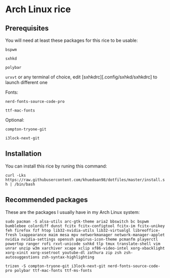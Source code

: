 # Arch Linux rice

## Prerequisites

You will need at least these packages for this rice to be usable:

`bspwm`

`sxhkd`

`polybar`

`urxvt` or any terminal of choice, edit [sxhkdrc][.config/sxhkd/sxhkdrc] to launch different one

Fonts:

`nerd-fonts-source-code-pro`

`ttf-mac-fonts`

Optional:

`compton-tryone-git`

`i3lock-next-git`

## Installation

You can install this rice by runing this command:

`curl -Lks https://raw.githubusercontent.com/khuedoan98/dotfiles/master/install.sh | /bin/bash`

## Recommended packages

These are the packages I usually have in my Arch Linux system:

`sudo pacman -S alsa-utils arc-gtk-theme aria2 bbswitch bc bspwm bumblebee colordiff dunst fcitx fcitx-configtool fcitx-im fcitx-unikey feh firefox fzf htop lib32-nvidia-utils lib32-virtualgl libreoffice-fresh lxappearance maim mesa mpv networkmanager network-manager-applet nvidia nvidia-settings openssh papirus-icon-theme pcmanfm playerctl powertop ranger rofi rxvt-unicode sxhkd tlp tmux translate-shell vim unrar unzip w3m xarchiver xcape xclip xf86-video-intel xorg-xbacklight xorg-xinit xorg-xsetroot youtube-dl zathura zip zsh zsh-autosuggestions zsh-syntax-highlighting`

`trizen -S compton-tryone-git i3lock-next-git nerd-fonts-source-code-pro polybar ttf-mac-fonts ttf-ms-fonts`
